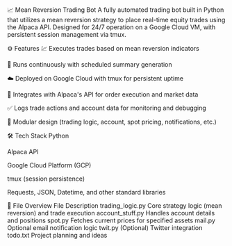 📈 Mean Reversion Trading Bot
A fully automated trading bot built in Python that utilizes a mean reversion strategy to place real-time equity trades using the Alpaca API. Designed for 24/7 operation on a Google Cloud VM, with persistent session management via tmux.

⚙️ Features
💹 Executes trades based on mean reversion indicators

🔁 Runs continuously with scheduled summary generation

☁️ Deployed on Google Cloud with tmux for persistent uptime

🔗 Integrates with Alpaca's API for order execution and market data

✅ Logs trade actions and account data for monitoring and debugging

🧠 Modular design (trading logic, account, spot pricing, notifications, etc.)

🛠️ Tech Stack
Python

Alpaca API

Google Cloud Platform (GCP)

tmux (session persistence)

Requests, JSON, Datetime, and other standard libraries

📁 File Overview
File	Description
trading_logic.py	Core strategy logic (mean reversion) and trade execution
account_stuff.py	Handles account details and positions
spot.py	Fetches current prices for specified assets
mail.py	Optional email notification logic
twit.py	(Optional) Twitter integration
todo.txt	Project planning and ideas
